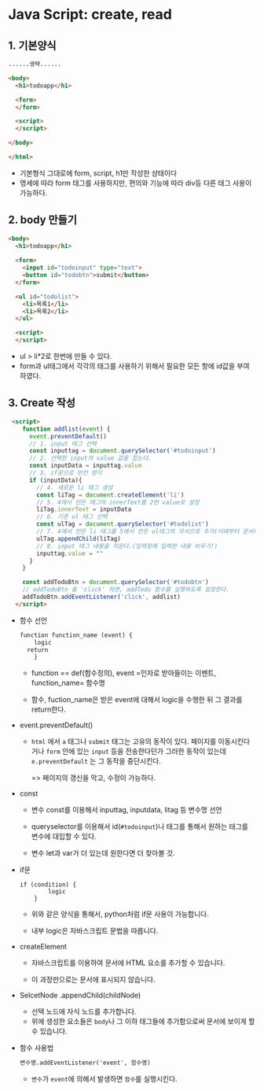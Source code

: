 #  Java Script: create, read



## 1. 기본양식

```html
......생략......

<body>
  <h1>todoapp</h1>

  <form>
  </form>

  <script> 
  </script>

</body>

</html>
```

- 기본형식 그대로에 form, script, h1만 작성한 상태이다
- 명세에 따라 form 태그를 사용하지만, 편의와 기능에 따라 div등 다른 태그 사용이 가능하다.



## 2. body 만들기

```html
<body>
  <h1>todoapp</h1>
  
  <form>
    <input id="todoinput" type="text">
    <button id="todobtn">submit</button>
  </form>

  <ul id="todolist">
    <li>목록1</li>
    <li>목록2</li>
  </ul>

  <script> 
  </script>
```

- ul > li*2로 한번에 만들 수 있다.
- form과 ul태그에서 각각의 태그를 사용하기 위해서 필요한 모든 항에 id값을 부여하였다.



## 3. Create 작성

```html
 <script> 
    function addlist(event) {
      event.preventDefault()
      // 1. input 태그 선택
      const inputtag = document.querySelector('#todoinput')
      // 2. 선택한 input의 value 값을 잡는다.
      const inputData = inputtag.value
      // 3. if문으로 빈칸 방지
      if (inputData){
        // 4. 새로운 li 태그 생성
        const liTag = document.createElement('li')
        // 5. 4에서 만든 태그의 innerText를 2번 value로 설정
        liTag.innerText = inputData
        // 6. 기존 ul 태그 선택
        const ulTag = document.querySelector('#todolist')
        // 7. 4에서 만든 li 태그를 5에서 만든 ul태그의 자식으로 추가(이때부터 문서에서 li가 보임)
        ulTag.appendChild(liTag)
        // 8. input 태그 내용을 지운다.(입력창에 입력한 내용 비우기!)
        inputtag.value = ""
      }
    }

    const addTodoBtn = document.querySelector('#todobtn')
    // addTodoBtn 을 'click' 하면, addTodo 함수를 실행하도록 설정한다.
    addTodoBtn.addEventListener('click', addlist)
  </script>
```



- 함수 선언

  ```html
  function function_name (event) {
      logic
  	return
      }
  ```

  - function == def(함수정의),  event =인자로 받아들이는 이벤트,  function_name= 함수명

  - 함수, fuction_name은 받은 event에 대해서 logic을 수행한 뒤 그 결과를 return한다.
  
    

- event.preventDefault()

  - `html` 에서 `a` 태그나 `submit` 태그는 고유의 동작이 있다. 페이지를 이동시킨다거나 `form` 안에 있는 `input` 등을 전송한다던가 그러한 동작이 있는데 `e.preventDefault` 는 그 동작을 중단시킨다.

    => 페이지의 갱신을 막고, 수정이 가능하다.



- const

  - 변수 const를 이용해서 inputtag, inputdata, litag 등 변수명 선언
  
  - queryselector를 이용해서 id(`#todoinput`)나 태그를 통해서 원하는 태그를 변수에 대입할 수 있다.

  - 변수 let과 var가 더 있는데 원한다면 더 찾아볼 것.
  
    
  
- if문

  ```
  if (condition) {
          logic
      }
  ```

  - 위와 같은 양식을 통해서, python처럼 if문 사용이 가능합니다.

  - 내부 logic은 자바스크립트 문법을 따릅니다.

  

- createElement
  - 자바스크립트를 이용하여 문서에 HTML 요소를 추가할 수 있습니다. 
  
  - 이 과정만으로는 문서에 표시되지 않습니다.
  
    

- SelcetNode  .appendChild(childNode)
  - 선택 노드에 자식 노드를 추가합니다.
  - 위에 생성한 요소들은 `body`나 그 이하 태그들에 추가함으로써 문서에 보이게 할 수 있습니다.



- 함수 사용법

  ```html
  변수명.addEventListener('event', 함수명)
  ```

  - `변수`가 `event`에 의해서 발생하면 `함수`를 실행시킨다.

  

  